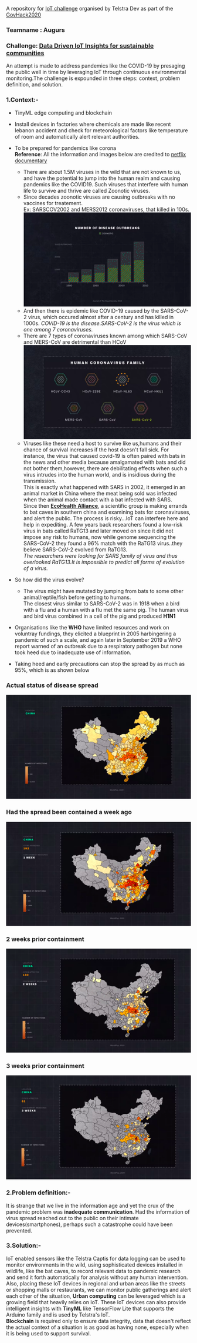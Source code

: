 A repository for [IoT challenge](https://hackerspace.govhack.org/challenges/data_driven_iot_insights_for_sustainable_communities) organised by Telstra Dev as part of the [GovHack2020](https://hackerspace.govhack.org/)  

### Teamname : Augurs  
### Challenge: [Data Driven IoT Insights for sustainable communities](https://hackerspace.govhack.org/challenges/data_driven_iot_insights_for_sustainable_communities)   
An attempt is made to address pandemics like the COVID-19 by presaging the public well in time by leveraging IoT through continuous environmental monitoring.The challenge is expounded in three steps: context, problem definition, and solution.  
### 1.Context:-   
- TinyML edge computing and blockchain  
- Install devices in factories where chemicals are made like recent lebanon accident and check for meteorological factors like temperature of room and automatically 
  alert relevant authorities.  
- To be prepared for pandemics like corona  
    **Reference**: All the information and images below are credited to [netflix documentary](https://www.netflix.com/au/title/81273378)
  - There are about 1.5M viruses in the wild that are not known to us, and  have the potential to jump into the human realm and causing pandemics like the COVID19. Such viruses that interfere with human life to survive and thrive are called Zoonotic viruses.    
  - Since decades zoonotic viruses are causing outbreaks with no vaccines for treatement.  
    Ex: SARSCOV2002 and MERS2012 coronaviruses, that killed in 100s.   
    ![outbreak](https://github.com/nizamphoenix/govt-hack-2020/blob/master/Screenshot%20from%202020-08-16%2012-36-21.png)
  - And then there is epidemic like COVID-19 caused by the SARS-CoV-2 virus, which occured almost after a century and has killed in 1000s.
    *COVID-19 is the disease.SARS-CoV-2 is the virus which is one among 7 coronaviruses.*    
  - There are 7 types of coronaviruses known among which SARS-CoV and MERS-CoV are detrimental than HCoV  
  ![corona](https://github.com/nizamphoenix/govt-hack-2020/blob/master/Screenshot%20from%202020-08-15%2022-32-47.png)
  - Viruses like these need a host to survive like us,humans and their chance of survival increases if the host doesn't fall sick.
    For instance, the virus that caused covid-19 is often paired with bats in the news and other media because amalgamated with bats and did not bother them,however, there are debilitating effects when such a virus intrudes into the human world, and is insidious during the transmission.  
    This is exactly what happened with SARS in 2002, it emerged in an animal market in China where the meat being sold was infected when the animal made contact with a bat infected with SARS.  
    Since then [**EcoHealth Alliance**](https://www.ecohealthalliance.org/personnel/dr-peter-daszak), a scientific group is making errands to bat caves in southern china and examining bats for coronaviruses, and alert the public. The process is risky...IoT can interfere here and help in expediting.  A few years back researchers found a low-risk virus in bats called RaTG13 and later moved on since it did not impose any risk to humans, now while genome sequencing the SARS-CoV-2 they found a 96% match with the RaTG13 virus..they believe SARS-CoV-2 evolved from RaTG13.    
    *The researchers were looking for SARS family of virus and thus overlooked RaTG13.It is impossible to predict all forms of evolution of a virus.*  
 - So how did the virus evolve?
     - The virus might have mutated by jumping from bats to some other animal/reptile/fish before getting to humans.  
     The closest virus similar to  SARS-CoV-2 was in 1918 when a bird with a flu and a human with a flu met the same pig. The human virus and bird virus combined in a cell of the pig and produced **H1N1**
     
 - Organisations like the **WHO** have limited resources and work on voluntray fundings, they elicited a blueprint in 2005 harbingering a pandemic of such a scale, and again later in September 2019 a WHO report warned of an outbreak due to a respiratory pathogen but none took heed due to inadequate use of information.
 
 - Taking heed and early precautions can stop the spread by as much as 95%, which is as shown below
 ### Actual status of disease spread  
 ![Actual](https://github.com/nizamphoenix/govt-hack-2020/blob/master/Screenshot%20from%202020-08-15%2023-18-43.png)  
 ### Had the spread been contained a week ago
 ![1 week](https://github.com/nizamphoenix/govt-hack-2020/blob/master/Screenshot%20from%202020-08-15%2023-19-03.png)
 ### 2 weeks prior containment
 ![2 weeks](https://github.com/nizamphoenix/govt-hack-2020/blob/master/Screenshot%20from%202020-08-15%2023-19-09.png)
 ### 3 weeks prior containment
 ![3weeks](https://github.com/nizamphoenix/govt-hack-2020/blob/master/Screenshot%20from%202020-08-15%2023-19-17.png)
 
 
### 2.Problem definition:-  
It is strange that we live in the information age and yet the crux of the pandemic problem was **inadequate communication**. Had the information of virus spread reached out to the public on their intimate devices(smartphones), perhaps such a catastrophe could have been prevented.  
 
### 3.Solution:-  
IoT enabled sensors like the Telstra Captis for data logging can be used to monitor environments in the wild, using sophisticated devices installed in wildlife, like the bat caves, to record relevant data to pandemic research and send it forth automatically for analysis without any human intervention. Also, placing these IoT devices in regional and urban areas like the streets or shopping malls or restaurants, we can monitor public gatherings and alert each other of the situation, **Urban computing** can be leveraged which is a growing field that heavily relies on IoT. These IoT devices can also provide intelligent insights with **TinyML** like TensorFlow Lite that supports the Arduino family and is used by Telstra's IoT.  
**Blockchain** is required only to ensure data integrity, data that doesn't reflect the actual context of a situation is as good as having none, especially when it is being used to support survival.
